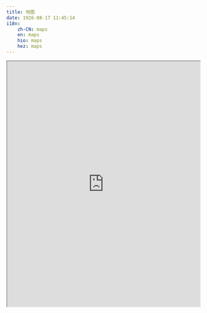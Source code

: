 ```yaml
---
title: 地图
date: 1926-08-17 11:45:14
i18n:
    zh-CN: maps
    en: maps
    hio: maps
    hez: maps
---
```


<iframe src="http://ecs.myxrcrs.cn:1919/" style="width: 100%;height: 40rem;"></iframe>